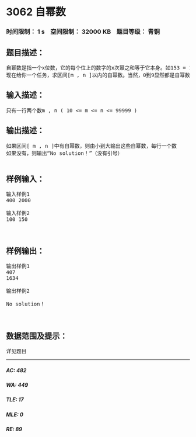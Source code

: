 # 3062 自幂数   
### 时间限制： 1 s&nbsp;&nbsp;&nbsp;&nbsp;空间限制： 32000 KB&nbsp;&nbsp;&nbsp;&nbsp;题目等级： 青铜  
## 题目描述：  

<pre>
自幂数是指一个x位数，它的每个位上的数字的x次幂之和等于它本身。如153 = 1 ^ 3 + 5 ^ 3 + 3 ^ 3 , 153就是一个自幂数。
现在给你一个任务，求区间[m , n ]以内的自幂数。当然，0到9显然都是自幂数，所以我们就从两位数开始考虑。
</pre>
  
  
## 输入描述：  

<pre>
只有一行两个数m , n ( 10 <= m <= n <= 99999 )
</pre>
  
  
## 输出描述：  

<pre>
如果区间[ m , n ]中有自幂数，则由小到大输出这些自幂数，每行一个数
如果没有，则输出“No solution！”（没有引号）
 
</pre>
  
  
## 样例输入：  

<pre>
输入样例1
400 2000
 
输入样例2
100 150
 
 
</pre>
  
  
## 样例输出：  

<pre>
输出样例1
407
1634
 
输出样例2
 
No solution！
  

</pre>
  
  
## 数据范围及提示：  

<pre>
详见题目
</pre>
  
  
***  

##### AC: 482  
##### WA: 449  
##### TLE: 17  
##### MLE: 0  
##### RE: 89  
